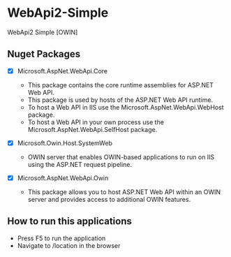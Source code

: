 # WebApi2-Simple
WebApi2 Simple [OWIN]

## Nuget Packages

- [x] Microsoft.AspNet.WebApi.Core
	- This package contains the core runtime assemblies for ASP.NET Web API. 
	- This package is used by hosts of the ASP.NET Web API runtime. 
	- To host a Web API in IIS use the Microsoft.AspNet.WebApi.WebHost package. 
	- To host a Web API in your own process use the Microsoft.AspNet.WebApi.SelfHost package.

- [x] Microsoft.Owin.Host.SystemWeb
	- OWIN server that enables OWIN-based applications to run on IIS using the ASP.NET request pipeline.

- [x] Microsoft.AspNet.WebApi.Owin
	- This package allows you to host ASP.NET Web API within an OWIN server and provides access to additional OWIN features.

## How to run this applications

- Press F5 to run the application
- Navigate to /location in the browser
